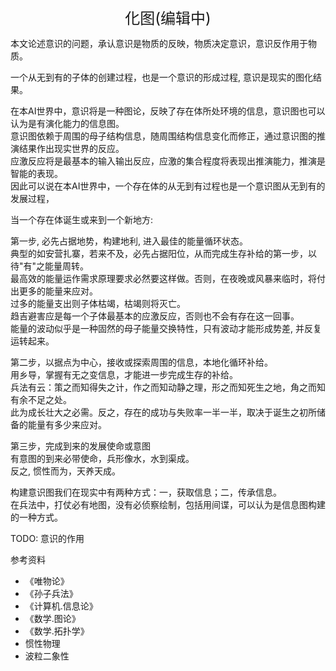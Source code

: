 <center><font size=5>化图(编辑中)</font></center>

本文论述意识的问题，承认意识是物质的反映，物质决定意识，意识反作用于物质。<br/>

一个从无到有的子体的创建过程，也是一个意识的形成过程, 意识是现实的图化结果。<br/>

在本AI世界中，意识将是一种图论，反映了存在体所处环境的信息，意识图也可以认为是有演化能力的信息图。<br/>
意识图依赖于周围的母子结构信息，随周围结构信息变化而修正，通过意识图的推演结果作出现实世界的反应。<br/>
应激反应将是最基本的输入输出反应，应激的集合程度将表现出推演能力，推演是智能的表现。<br/>
因此可以说在本AI世界中，一个存在体的从无到有过程也是一个意识图从无到有的发展过程，<br/>


当一个存在体诞生或来到一个新地方: <br/>

第一步, 必先占据地势，构建地利, 进入最佳的能量循环状态。<br/>
典型的如安营扎寨，若来不及，必先占据阳位，从而完成生存补给的第一步，以待"有"之能量周转。<br/>
最高效的能量运作需求原理要求必然要这样做。否则，在夜晚或风暴来临时，将付出更多的能量来应对。<br/>
过多的能量支出则子体枯竭，枯竭则将灭亡。<br/>
趋吉避害应是每一个子体最基本的应激反应，否则也不会有存在这一回事。<br/>
能量的波动似乎是一种固然的母子能量交换特性，只有波动才能形成势差, 并反复运转起来。<br/>

第二步，以据点为中心，接收或探索周围的信息，本地化循环补给。<br/>
用乡导，掌握有无之变信息，才能进一步完成生存的补给。<br/>
兵法有云：策之而知得失之计，作之而知动静之理，形之而知死生之地，角之而知有余不足之处。<br/>
此为成长壮大之必需。反之，存在的成功与失败率一半一半，取决于诞生之初所储备的能量有多少来应对。<br/>

第三步，完成到来的发展使命或意图<br/>
有意图的到来必带使命，兵形像水，水到渠成。<br/>
反之, 惯性而为，天养天成。

构建意识图我们在现实中有两种方式：一，获取信息；二，传承信息。<br/>
在兵法中，打仗必有地图，没有必侦察绘制，包括用间谍，可以认为是信息图构建的一种方式。<br/>

TODO: 意识的作用

参考资料
* 《唯物论》
* 《孙子兵法》
* 《计算机.信息论》
* 《数学.图论》
* 《数学.拓扑学》
* 惯性物理
* 波粒二象性 


